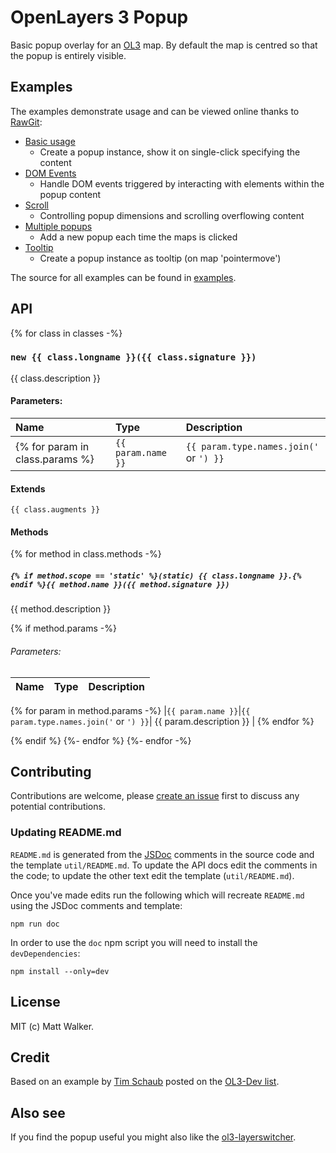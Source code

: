 # OpenLayers 3 Popup

Basic popup overlay for an [OL3](https://github.com/openlayers/ol3) map. By
default the map is centred so that the popup is entirely visible.

## Examples

The examples demonstrate usage and can be viewed online thanks to [RawGit](http://rawgit.com/):

* [Basic usage](http://rawgit.com/walkermatt/ol3-popup/master/examples/popup.html)
    * Create a popup instance, show it on single-click specifying the content
* [DOM Events](http://rawgit.com/walkermatt/ol3-popup/master/examples/dom-events.html)
    * Handle DOM events triggered by interacting with elements within the popup content
* [Scroll](http://rawgit.com/walkermatt/ol3-popup/master/examples/scroll.html)
    * Controlling popup dimensions and scrolling overflowing content
* [Multiple popups](http://rawgit.com/walkermatt/ol3-popup/master/examples/multiple.html)
    * Add a new popup each time the maps is clicked
* [Tooltip](http://rawgit.com/walkermatt/ol3-popup/master/examples/tooltip.html)
    * Create a popup instance as tooltip (on map 'pointermove')
    
The source for all examples can be found in [examples](examples).

## API

{% for class in classes -%}

### `new {{ class.longname }}({{ class.signature }})`

{{ class.description }}

#### Parameters:

|Name|Type|Description|
|:---|:---|:----------|
{% for param in class.params %}|`{{ param.name }}`|`{{ param.type.names.join('` or `') }}`| {{ param.description }} |{% endfor %}

#### Extends

`{{ class.augments }}`

#### Methods

{% for method in class.methods -%}
##### `{% if method.scope == 'static' %}(static) {{ class.longname }}.{% endif %}{{ method.name }}({{ method.signature }})`

{{ method.description }}

{% if method.params -%}
###### Parameters:

|Name|Type|Description|
|:---|:---|:----------|
{% for param in method.params -%}
|`{{ param.name }}`|`{{ param.type.names.join('` or `') }}`| {{ param.description }} |
{% endfor %}

{% endif %}
{%- endfor %}
{%- endfor -%}

## Contributing

Contributions are welcome, please [create an issue](https://github.com/walkermatt/ol3-popup/issues) first to discuss any potential contributions.

### Updating README.md

`README.md` is generated from the [JSDoc](http://usejsdoc.org/) comments in the source code and the template `util/README.md`. To update the API docs edit the comments in the code; to update the other text edit the template (`util/README.md`).

Once you've made edits run the following which will recreate `README.md` using the JSDoc comments and template:

    npm run doc

In order to use the `doc` npm script you will need to install the `devDependencies`:

    npm install --only=dev

## License

MIT (c) Matt Walker.

## Credit

Based on an example by [Tim Schaub](https://github.com/tschaub) posted on the
[OL3-Dev list](https://groups.google.com/forum/#!forum/ol3-dev).

## Also see

If you find the popup useful you might also like the
[ol3-layerswitcher](https://github.com/walkermatt/ol3-layerswitcher).
